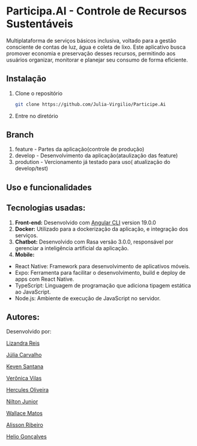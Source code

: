 # Participa.AI - Controle de Recursos Sustentáveis
Multiplataforma de serviços básicos inclusiva, voltado para a gestão consciente de contas de luz, água e coleta de lixo. Este aplicativo busca promover economia e preservação desses recursos, permitindo aos usuários organizar, monitorar e planejar seu consumo de forma eficiente.

## Instalação

1. Clone o repositório
    ```bash
   git clone https://github.com/Julia-Virgilio/Participe.Ai
2. Entre no diretório


## Branch 
1. feature - Partes da aplicação(controle de produção)
2. develop - Desenvolvimento da aplicação(ataulização das feature)
3. prodution - Vercionamento já testado para uso( atualização do develop/test)

## Uso e funcionalidades

## Tecnologias usadas:
1. **Front-end:** Desenvolvido com [Angular CLI](https://github.com/angular/angular-cli) version 19.0.0
2. **Docker:** Utilizado para a dockerização da aplicação, e integração dos serviços.
3. **Chatbot:** Desenvolvido com Rasa versão 3.0.0, responsável por gerenciar a inteligência artificial da aplicação.
4. **Mobile:**
 - React Native: Framework para desenvolvimento de aplicativos móveis.
 - Expo: Ferramenta para facilitar o desenvolvimento, build e deploy de apps com React Native.
 - TypeScript: Linguagem de programação que adiciona tipagem estática ao JavaScript.
 - Node.js: Ambiente de execução de JavaScript no servidor.

## Autores:
Desenvolvido por:

[Lizandra Reis](https://github.com/lioreis)

[Júlia Carvalho](https://github.com/Julia-Virgilio)

[Keven Santana](https://github.com/kevensantana)

[Verônica Vilas](https://github.com/VeronicaVilas)

[Hercules Oliveira](https://github.com/herculesoliveira40)

[Nilton Junior](https://github.com/niltonjrcalmon)

[Wallace Matos](https://github.com/wally963)

[Alisson Ribeiro](https://github.com/Alisson-S-Ribeiro)

[Helio Gonçalves](https://github.com/HelioHMH)
